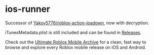 # ios-runner

Successor of [Yakov5776/roblox-action-ipadown](https://github.com/Yakov5776/roblox-action-ipadown), now with decryption.


iTunesMetadata.plist is still included and can be found in [Releases]([/Releases](https://github.com/Roblox-DeployHistory-Updates/ios-runner/releases)).

Check out the [Ultimate Roblox Mobile Archive](https://yakov5776.github.io/ultimaterobloxmobilearchive/) for a clean, fast way to browse and explore every Roblox mobile release on iOS and Android.
